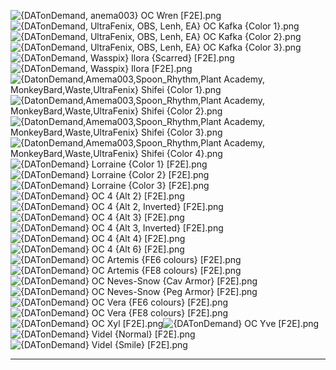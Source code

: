 ![{DATonDemand, anema003} OC Wren [F2E].png](https://raw.githubusercontent.com/Klokinator/FE-Repo/main/Portrait%20Repository/Spriting%20Community%20OC's%20(Grouped%20by%20Artist)/DATonDemand/%7BDATonDemand,%20anema003%7D%20OC%20Wren%20%5BF2E%5D.png "{DATonDemand, anema003} OC Wren [F2E].png")![{DATonDemand, UltraFenix, OBS, Lenh, EA} OC Kafka {Color 1}.png](https://raw.githubusercontent.com/Klokinator/FE-Repo/main/Portrait%20Repository/Spriting%20Community%20OC's%20(Grouped%20by%20Artist)/DATonDemand/%7BDATonDemand,%20UltraFenix,%20OBS,%20Lenh,%20EA%7D%20OC%20Kafka%20(Color%201).png "{DATonDemand, UltraFenix, OBS, Lenh, EA} OC Kafka {Color 1}.png")![{DATonDemand, UltraFenix, OBS, Lenh, EA} OC Kafka {Color 2}.png](https://raw.githubusercontent.com/Klokinator/FE-Repo/main/Portrait%20Repository/Spriting%20Community%20OC's%20(Grouped%20by%20Artist)/DATonDemand/%7BDATonDemand,%20UltraFenix,%20OBS,%20Lenh,%20EA%7D%20OC%20Kafka%20(Color%202).png "{DATonDemand, UltraFenix, OBS, Lenh, EA} OC Kafka {Color 2}.png")![{DATonDemand, UltraFenix, OBS, Lenh, EA} OC Kafka {Color 3}.png](https://raw.githubusercontent.com/Klokinator/FE-Repo/main/Portrait%20Repository/Spriting%20Community%20OC's%20(Grouped%20by%20Artist)/DATonDemand/%7BDATonDemand,%20UltraFenix,%20OBS,%20Lenh,%20EA%7D%20OC%20Kafka%20(Color%203).png "{DATonDemand, UltraFenix, OBS, Lenh, EA} OC Kafka {Color 3}.png")![{DATonDemand, Wasspix} Ilora {Scarred} [F2E].png](https://raw.githubusercontent.com/Klokinator/FE-Repo/main/Portrait%20Repository/Spriting%20Community%20OC's%20(Grouped%20by%20Artist)/DATonDemand/%7BDATonDemand,%20Wasspix%7D%20Ilora%20(Scarred)%20%5BF2E%5D.png "{DATonDemand, Wasspix} Ilora {Scarred} [F2E].png")![{DATonDemand, Wasspix} Ilora [F2E].png](https://raw.githubusercontent.com/Klokinator/FE-Repo/main/Portrait%20Repository/Spriting%20Community%20OC's%20(Grouped%20by%20Artist)/DATonDemand/%7BDATonDemand,%20Wasspix%7D%20Ilora%20%5BF2E%5D.png "{DATonDemand, Wasspix} Ilora [F2E].png")![{DatonDemand,Amema003,Spoon_Rhythm,Plant Academy, MonkeyBard,Waste,UltraFenix} Shifei {Color 1}.png](https://raw.githubusercontent.com/Klokinator/FE-Repo/main/Portrait%20Repository/Spriting%20Community%20OC's%20(Grouped%20by%20Artist)/DATonDemand/%7BDatonDemand,Amema003,Spoon_Rhythm,Plant%20Academy,%20MonkeyBard,Waste,UltraFenix%7D%20Shifei%20(Color%201).png "{DatonDemand,Amema003,Spoon_Rhythm,Plant Academy, MonkeyBard,Waste,UltraFenix} Shifei {Color 1}.png")![{DatonDemand,Amema003,Spoon_Rhythm,Plant Academy, MonkeyBard,Waste,UltraFenix} Shifei {Color 2}.png](https://raw.githubusercontent.com/Klokinator/FE-Repo/main/Portrait%20Repository/Spriting%20Community%20OC's%20(Grouped%20by%20Artist)/DATonDemand/%7BDatonDemand,Amema003,Spoon_Rhythm,Plant%20Academy,%20MonkeyBard,Waste,UltraFenix%7D%20Shifei%20(Color%202).png "{DatonDemand,Amema003,Spoon_Rhythm,Plant Academy, MonkeyBard,Waste,UltraFenix} Shifei {Color 2}.png")![{DatonDemand,Amema003,Spoon_Rhythm,Plant Academy, MonkeyBard,Waste,UltraFenix} Shifei {Color 3}.png](https://raw.githubusercontent.com/Klokinator/FE-Repo/main/Portrait%20Repository/Spriting%20Community%20OC's%20(Grouped%20by%20Artist)/DATonDemand/%7BDatonDemand,Amema003,Spoon_Rhythm,Plant%20Academy,%20MonkeyBard,Waste,UltraFenix%7D%20Shifei%20(Color%203).png "{DatonDemand,Amema003,Spoon_Rhythm,Plant Academy, MonkeyBard,Waste,UltraFenix} Shifei {Color 3}.png")![{DatonDemand,Amema003,Spoon_Rhythm,Plant Academy, MonkeyBard,Waste,UltraFenix} Shifei {Color 4}.png](https://raw.githubusercontent.com/Klokinator/FE-Repo/main/Portrait%20Repository/Spriting%20Community%20OC's%20(Grouped%20by%20Artist)/DATonDemand/%7BDatonDemand,Amema003,Spoon_Rhythm,Plant%20Academy,%20MonkeyBard,Waste,UltraFenix%7D%20Shifei%20(Color%204).png "{DatonDemand,Amema003,Spoon_Rhythm,Plant Academy, MonkeyBard,Waste,UltraFenix} Shifei {Color 4}.png")![{DATonDemand} Lorraine {Color 1} [F2E].png](https://raw.githubusercontent.com/Klokinator/FE-Repo/main/Portrait%20Repository/Spriting%20Community%20OC's%20(Grouped%20by%20Artist)/DATonDemand/%7BDATonDemand%7D%20Lorraine%20(Color%201)%20%5BF2E%5D.png "{DATonDemand} Lorraine {Color 1} [F2E].png")![{DATonDemand} Lorraine {Color 2} [F2E].png](https://raw.githubusercontent.com/Klokinator/FE-Repo/main/Portrait%20Repository/Spriting%20Community%20OC's%20(Grouped%20by%20Artist)/DATonDemand/%7BDATonDemand%7D%20Lorraine%20(Color%202)%20%5BF2E%5D.png "{DATonDemand} Lorraine {Color 2} [F2E].png")![{DATonDemand} Lorraine {Color 3} [F2E].png](https://raw.githubusercontent.com/Klokinator/FE-Repo/main/Portrait%20Repository/Spriting%20Community%20OC's%20(Grouped%20by%20Artist)/DATonDemand/%7BDATonDemand%7D%20Lorraine%20(Color%203)%20%5BF2E%5D.png "{DATonDemand} Lorraine {Color 3} [F2E].png")![{DATonDemand} OC 4 {Alt 2} [F2E].png](https://raw.githubusercontent.com/Klokinator/FE-Repo/main/Portrait%20Repository/Spriting%20Community%20OC's%20(Grouped%20by%20Artist)/DATonDemand/%7BDATonDemand%7D%20OC%204%20(Alt%202)%20%5BF2E%5D.png "{DATonDemand} OC 4 {Alt 2} [F2E].png")![{DATonDemand} OC 4 {Alt 2, Inverted} [F2E].png](https://raw.githubusercontent.com/Klokinator/FE-Repo/main/Portrait%20Repository/Spriting%20Community%20OC's%20(Grouped%20by%20Artist)/DATonDemand/%7BDATonDemand%7D%20OC%204%20(Alt%202,%20Inverted)%20%5BF2E%5D.png "{DATonDemand} OC 4 {Alt 2, Inverted} [F2E].png")![{DATonDemand} OC 4 {Alt 3} [F2E].png](https://raw.githubusercontent.com/Klokinator/FE-Repo/main/Portrait%20Repository/Spriting%20Community%20OC's%20(Grouped%20by%20Artist)/DATonDemand/%7BDATonDemand%7D%20OC%204%20(Alt%203)%20%5BF2E%5D.png "{DATonDemand} OC 4 {Alt 3} [F2E].png")![{DATonDemand} OC 4 {Alt 3, Inverted} [F2E].png](https://raw.githubusercontent.com/Klokinator/FE-Repo/main/Portrait%20Repository/Spriting%20Community%20OC's%20(Grouped%20by%20Artist)/DATonDemand/%7BDATonDemand%7D%20OC%204%20(Alt%203,%20Inverted)%20%5BF2E%5D.png "{DATonDemand} OC 4 {Alt 3, Inverted} [F2E].png")![{DATonDemand} OC 4 {Alt 4} [F2E].png](https://raw.githubusercontent.com/Klokinator/FE-Repo/main/Portrait%20Repository/Spriting%20Community%20OC's%20(Grouped%20by%20Artist)/DATonDemand/%7BDATonDemand%7D%20OC%204%20(Alt%204)%20%5BF2E%5D.png "{DATonDemand} OC 4 {Alt 4} [F2E].png")![{DATonDemand} OC 4 {Alt 6} [F2E].png](https://raw.githubusercontent.com/Klokinator/FE-Repo/main/Portrait%20Repository/Spriting%20Community%20OC's%20(Grouped%20by%20Artist)/DATonDemand/%7BDATonDemand%7D%20OC%204%20(Alt%206)%20%5BF2E%5D.png "{DATonDemand} OC 4 {Alt 6} [F2E].png")![{DATonDemand} OC Artemis {FE6 colours} [F2E].png](https://raw.githubusercontent.com/Klokinator/FE-Repo/main/Portrait%20Repository/Spriting%20Community%20OC's%20(Grouped%20by%20Artist)/DATonDemand/%7BDATonDemand%7D%20OC%20Artemis%20(FE6%20colours)%20%5BF2E%5D.png "{DATonDemand} OC Artemis {FE6 colours} [F2E].png")![{DATonDemand} OC Artemis {FE8 colours} [F2E].png](https://raw.githubusercontent.com/Klokinator/FE-Repo/main/Portrait%20Repository/Spriting%20Community%20OC's%20(Grouped%20by%20Artist)/DATonDemand/%7BDATonDemand%7D%20OC%20Artemis%20(FE8%20colours)%20%5BF2E%5D.png "{DATonDemand} OC Artemis {FE8 colours} [F2E].png")![{DATonDemand} OC Neves-Snow {Cav Armor} [F2E].png](https://raw.githubusercontent.com/Klokinator/FE-Repo/main/Portrait%20Repository/Spriting%20Community%20OC's%20(Grouped%20by%20Artist)/DATonDemand/%7BDATonDemand%7D%20OC%20Neves-Snow%20(Cav%20Armor)%20%5BF2E%5D.png "{DATonDemand} OC Neves-Snow {Cav Armor} [F2E].png")![{DATonDemand} OC Neves-Snow {Peg Armor} [F2E].png](https://raw.githubusercontent.com/Klokinator/FE-Repo/main/Portrait%20Repository/Spriting%20Community%20OC's%20(Grouped%20by%20Artist)/DATonDemand/%7BDATonDemand%7D%20OC%20Neves-Snow%20(Peg%20Armor)%20%5BF2E%5D.png "{DATonDemand} OC Neves-Snow {Peg Armor} [F2E].png")![{DATonDemand} OC Vera {FE6 colours} [F2E].png](https://raw.githubusercontent.com/Klokinator/FE-Repo/main/Portrait%20Repository/Spriting%20Community%20OC's%20(Grouped%20by%20Artist)/DATonDemand/%7BDATonDemand%7D%20OC%20Vera%20(FE6%20colours)%20%5BF2E%5D.png "{DATonDemand} OC Vera {FE6 colours} [F2E].png")![{DATonDemand} OC Vera {FE8 colours} [F2E].png](https://raw.githubusercontent.com/Klokinator/FE-Repo/main/Portrait%20Repository/Spriting%20Community%20OC's%20(Grouped%20by%20Artist)/DATonDemand/%7BDATonDemand%7D%20OC%20Vera%20(FE8%20colours)%20%5BF2E%5D.png "{DATonDemand} OC Vera {FE8 colours} [F2E].png")![{DATonDemand} OC Xyl [F2E].png](https://raw.githubusercontent.com/Klokinator/FE-Repo/main/Portrait%20Repository/Spriting%20Community%20OC's%20(Grouped%20by%20Artist)/DATonDemand/%7BDATonDemand%7D%20OC%20Xyl%20%5BF2E%5D.png "{DATonDemand} OC Xyl [F2E].png")![{DATonDemand} OC Yve [F2E].png](https://raw.githubusercontent.com/Klokinator/FE-Repo/main/Portrait%20Repository/Spriting%20Community%20OC's%20(Grouped%20by%20Artist)/DATonDemand/%7BDATonDemand%7D%20OC%20Yve%20%5BF2E%5D.png "{DATonDemand} OC Yve [F2E].png")![{DATonDemand} Videl {Normal} [F2E].png](https://raw.githubusercontent.com/Klokinator/FE-Repo/main/Portrait%20Repository/Spriting%20Community%20OC's%20(Grouped%20by%20Artist)/DATonDemand/%7BDATonDemand%7D%20Videl%20(Normal)%20%5BF2E%5D.png "{DATonDemand} Videl {Normal} [F2E].png")![{DATonDemand} Videl {Smile} [F2E].png](https://raw.githubusercontent.com/Klokinator/FE-Repo/main/Portrait%20Repository/Spriting%20Community%20OC's%20(Grouped%20by%20Artist)/DATonDemand/%7BDATonDemand%7D%20Videl%20(Smile)%20%5BF2E%5D.png "{DATonDemand} Videl {Smile} [F2E].png")



----

